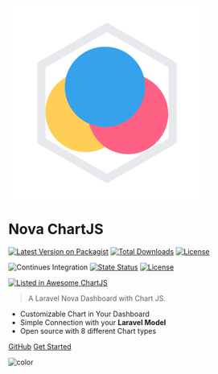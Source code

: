 ![logo](assets/logo/chartjs-logo.svg)

# Nova ChartJS

[![Latest Version on Packagist](https://img.shields.io/packagist/v/coroowicaksono/chart-js-integration)](https://packagist.org/packages/coroowicaksono/chart-js-integration)
[![Total Downloads](https://img.shields.io/packagist/dt/coroowicaksono/chart-js-integration)](https://packagist.org/packages/coroowicaksono/chart-js-integration)
[![License](https://img.shields.io/github/languages/top/coroo/nova-chartjs)](https://packagist.org/packages/coroowicaksono/chart-js-integration)

![Continues Integration](https://github.com/coroo/nova-chartjs/workflows/ci/badge.svg?branch=master)
[![State Status](https://img.shields.io/github/deployments/coroo/nova-chartjs/github-pages)](https://packagist.org/packages/coroowicaksono/chart-js-integration)
[![License](https://img.shields.io/packagist/l/coroowicaksono/chart-js-integration)](https://github.com/coroo/nova-chartjs/blob/master/LICENSE)

[![Listed in Awesome ChartJS](https://camo.githubusercontent.com/13c4e50d88df7178ae1882a203ed57b641674f94/68747470733a2f2f63646e2e7261776769742e636f6d2f73696e647265736f726875732f617765736f6d652f643733303566333864323966656437386661383536353265336136336531353464643865383832392f6d656469612f62616467652e737667)](https://github.com/chartjs/awesome#integrations)

> A Laravel Nova Dashboard with Chart JS. 

- Customizable Chart in Your Dashboard
- Simple Connection with your <b>Laravel Model</b>
- Open source with 8 different Chart types

[GitHub](https://github.com/coroo/nova-chartjs/)
[Get Started](#getting-started)

![color](#EFEFEF)
